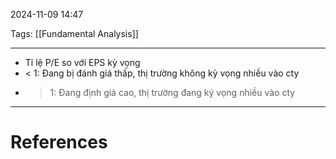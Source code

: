 2024-11-09 14:47

Tags: [[Fundamental Analysis]]

---

-   Tỉ lệ P/E so với EPS kỳ vọng
-   < 1: Đang bị đánh giá thấp, thị trường không kỳ vọng nhiều vào cty
-   > 1: Đang định giá cao, thị trường đang ký vọng nhiều vào cty

---
# References